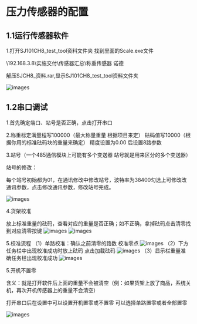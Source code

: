 # 压力传感器的配置

## 1.1运行传感器软件
1.打开SJ101CH8_test_tool资料文件夹 找到里面的Scale.exe文件

\\192.168.3.8\实施交付\传感器汇总\称重传感器 诺德

解压SJCH8_资料.rar,显示SJ101CH8_test_tool资料文件夹

![images](/Docs/UnmannedShop/images/Sensor/1.png)

## 1.2串口调试

1.首先确定端口、站号是否正确，点击打开串口 

2.称重标定满量程写100000（最大称量重量 根据项目来定） 砝码值写10000（根据你用的标准砝码块的重量来确定） 精度设置为0.00 后设置8路参数

3.站号（一个485通信模块上可能有多个变送器 站号就是用来区分的多个变送器）

站号的修改：

每个站号初始都为01，在通讯修改中修改站号，波特率为38400勾选上可修改改通讯参数，点击修改通讯参数，修改站号完成。

![images](/Docs/UnmannedShop/images/Sensor/2.png)

4.货架校准

放上标准重量的砝码，查看对应的重量是否正确；如不正确，拿掉砝码点击清零找到对应清零按键
![images](/Docs/UnmannedShop/images/Sensor/3.png)
![images](/Docs/UnmannedShop/images/Sensor/4.png)

5.校准流程
（1）单路校准：确认之前清零的路数 校准零点
![images](/Docs/UnmannedShop/images/Sensor/5.png)
（2）下方任务栏中出现校准成功时放上砝码 点击加载砝码
![images](/Docs/UnmannedShop/images/Sensor/6.png)
（3）显示栏重量准确任务栏出现校准成功
![images](/Docs/UnmannedShop/images/Sensor/7.png)

5.开机不置零

含义：就是打开软件后上面的重量不会被清空（例：如果货架上放了商品，系统关机，再次开机传感器上的重量不会清空）

打开串口后在设置中可以设置开机置零或不置零 可以选择单路置零或者全部置零

![images](/Docs/UnmannedShop/images/Sensor/8.png)
